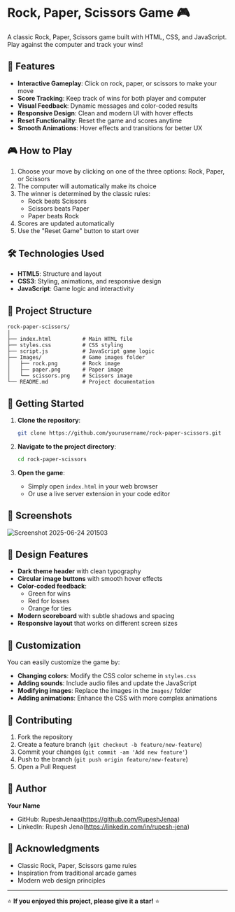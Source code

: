 # Rock, Paper, Scissors Game 🎮

A classic Rock, Paper, Scissors game built with HTML, CSS, and JavaScript. Play against the computer and track your wins!

## 🎯 Features

- **Interactive Gameplay**: Click on rock, paper, or scissors to make your move
- **Score Tracking**: Keep track of wins for both player and computer
- **Visual Feedback**: Dynamic messages and color-coded results
- **Responsive Design**: Clean and modern UI with hover effects
- **Reset Functionality**: Reset the game and scores anytime
- **Smooth Animations**: Hover effects and transitions for better UX

## 🎮 How to Play

1. Choose your move by clicking on one of the three options: Rock, Paper, or Scissors
2. The computer will automatically make its choice
3. The winner is determined by the classic rules:
   - Rock beats Scissors
   - Scissors beats Paper
   - Paper beats Rock
4. Scores are updated automatically
5. Use the "Reset Game" button to start over

## 🛠️ Technologies Used

- **HTML5**: Structure and layout
- **CSS3**: Styling, animations, and responsive design
- **JavaScript**: Game logic and interactivity

## 📁 Project Structure

```
rock-paper-scissors/
│
├── index.html          # Main HTML file
├── styles.css          # CSS styling
├── script.js           # JavaScript game logic
├── Images/             # Game images folder
│   ├── rock.png        # Rock image
│   ├── paper.png       # Paper image
│   └── scissors.png    # Scissors image
└── README.md           # Project documentation
```

## 🚀 Getting Started

1. **Clone the repository**:
   ```bash
   git clone https://github.com/yourusername/rock-paper-scissors.git
   ```

2. **Navigate to the project directory**:
   ```bash
   cd rock-paper-scissors
   ```

3. **Open the game**:
   - Simply open `index.html` in your web browser
   - Or use a live server extension in your code editor

## 📸 Screenshots
![Screenshot 2025-06-24 201503](https://github.com/user-attachments/assets/2edb6e3e-8fc5-4215-b756-e146686ec965)

## 🎨 Design Features

- **Dark theme header** with clean typography
- **Circular image buttons** with smooth hover effects
- **Color-coded feedback**: 
  - Green for wins
  - Red for losses
  - Orange for ties
- **Modern scoreboard** with subtle shadows and spacing
- **Responsive layout** that works on different screen sizes

## 🔧 Customization

You can easily customize the game by:

- **Changing colors**: Modify the CSS color scheme in `styles.css`
- **Adding sounds**: Include audio files and update the JavaScript
- **Modifying images**: Replace the images in the `Images/` folder
- **Adding animations**: Enhance the CSS with more complex animations

## 🤝 Contributing

1. Fork the repository
2. Create a feature branch (`git checkout -b feature/new-feature`)
3. Commit your changes (`git commit -am 'Add new feature'`)
4. Push to the branch (`git push origin feature/new-feature`)
5. Open a Pull Request

## 👤 Author

**Your Name**
- GitHub: RupeshJenaa(https://github.com/RupeshJenaa)
- LinkedIn: Rupesh Jena(https://linkedin.com/in/rupesh-jena)

## 🌟 Acknowledgments

- Classic Rock, Paper, Scissors game rules
- Inspiration from traditional arcade games
- Modern web design principles

---

⭐ **If you enjoyed this project, please give it a star!** ⭐
